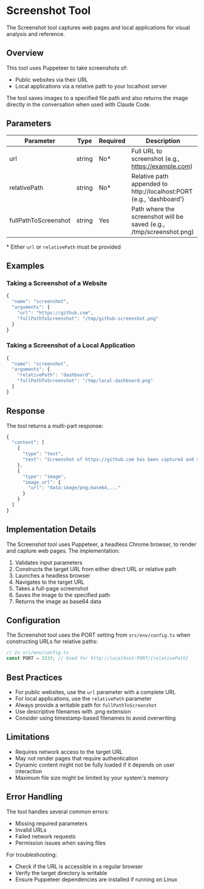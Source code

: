 # Screenshot Tool

The Screenshot tool captures web pages and local applications for visual analysis and reference.

## Overview

This tool uses Puppeteer to take screenshots of:
- Public websites via their URL
- Local applications via a relative path to your localhost server

The tool saves images to a specified file path and also returns the image directly in the conversation when used with Claude Code.

## Parameters

| Parameter | Type | Required | Description |
|-----------|------|----------|-------------|
| url | string | No* | Full URL to screenshot (e.g., https://example.com) |
| relativePath | string | No* | Relative path appended to http://localhost:PORT (e.g., 'dashboard') |
| fullPathToScreenshot | string | Yes | Path where the screenshot will be saved (e.g., /tmp/screenshot.png) |

\* Either `url` or `relativePath` must be provided

## Examples

### Taking a Screenshot of a Website

```javascript
{
  "name": "screenshot",
  "arguments": {
    "url": "https://github.com",
    "fullPathToScreenshot": "/tmp/github-screenshot.png"
  }
}
```

### Taking a Screenshot of a Local Application

```javascript
{
  "name": "screenshot",
  "arguments": {
    "relativePath": "dashboard",
    "fullPathToScreenshot": "/tmp/local-dashboard.png"
  }
}
```

## Response

The tool returns a multi-part response:

```javascript
{
  "content": [
    {
      "type": "text",
      "text": "Screenshot of https://github.com has been captured and saved to /tmp/github-screenshot.png."
    },
    {
      "type": "image",
      "image_url": {
        "url": "data:image/png;base64,..."
      }
    }
  ]
}
```

## Implementation Details

The Screenshot tool uses Puppeteer, a headless Chrome browser, to render and capture web pages. The implementation:

1. Validates input parameters
2. Constructs the target URL from either direct URL or relative path
3. Launches a headless browser
4. Navigates to the target URL
5. Takes a full-page screenshot
6. Saves the image to the specified path
7. Returns the image as base64 data

## Configuration

The Screenshot tool uses the PORT setting from `src/env/config.ts` when constructing URLs for relative paths:

```typescript
// In src/env/config.ts
const PORT = 3333; // Used for http://localhost:PORT/{relativePath}
```

## Best Practices

- For public websites, use the `url` parameter with a complete URL
- For local applications, use the `relativePath` parameter
- Always provide a writable path for `fullPathToScreenshot`
- Use descriptive filenames with .png extension
- Consider using timestamp-based filenames to avoid overwriting

## Limitations

- Requires network access to the target URL
- May not render pages that require authentication
- Dynamic content might not be fully loaded if it depends on user interaction
- Maximum file size might be limited by your system's memory

## Error Handling

The tool handles several common errors:

- Missing required parameters
- Invalid URLs
- Failed network requests
- Permission issues when saving files

For troubleshooting:
- Check if the URL is accessible in a regular browser
- Verify the target directory is writable
- Ensure Puppeteer dependencies are installed if running on Linux